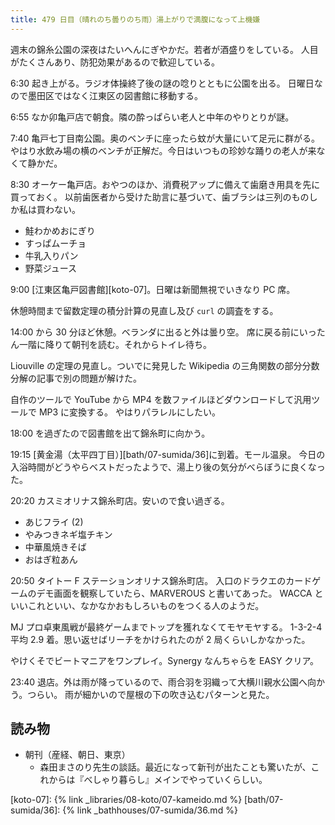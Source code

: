 ```yaml
---
title: 479 日目（晴れのち曇りのち雨）湯上がりで満腹になって上機嫌
---
```


週末の錦糸公園の深夜はたいへんにぎやかだ。若者が酒盛りをしている。
人目がたくさんあり、防犯効果があるので歓迎している。

6:30 起き上がる。ラジオ体操終了後の謎の唸りとともに公園を出る。
日曜日なので墨田区ではなく江東区の図書館に移動する。

6:55 なか卯亀戸店で朝食。隣の酔っぱらい老人と中年のやりとりが謎。

7:40 亀戸七丁目南公園。奥のベンチに座ったら蚊が大量にいて足元に群がる。
やはり水飲み場の横のベンチが正解だ。今日はいつもの珍妙な踊りの老人が来なくて静かだ。

8:30 オーケー亀戸店。おやつのほか、消費税アップに備えて歯磨き用具を先に買っておく。
以前歯医者から受けた助言に基づいて、歯ブラシは三列のものしか私は買わない。

* 鮭わかめおにぎり
* すっぱムーチョ
* 牛乳入りパン
* 野菜ジュース

9:00 [江東区亀戸図書館][koto-07]。日曜は新聞無視でいきなり PC 席。

休憩時間まで留数定理の積分計算の見直し及び `curl` の調査をする。

14:00 から 30 分ほど休憩。ベランダに出ると外は曇り空。
席に戻る前にいったん一階に降りて朝刊を読む。それからトイレ待ち。

Liouville の定理の見直し。ついでに発見した Wikipedia の三角関数の部分分数分解の記事で別の問題が解けた。

自作のツールで YouTube から MP4 を数ファイルほどダウンロードして汎用ツールで MP3 に変換する。
やはりパラレルにしたい。

18:00 を過ぎたので図書館を出て錦糸町に向かう。

19:15 [黄金湯（太平四丁目）][bath/07-sumida/36]に到着。モール温泉。
今日の入浴時間がどうやらベストだったようで、湯上り後の気分がべらぼうに良くなった。

20:20 カスミオリナス錦糸町店。安いので食い過ぎる。

* あじフライ (2)
* やみつきネギ塩チキン
* 中華風焼きそば
* おはぎ粒あん

20:50 タイトー F ステーションオリナス錦糸町店。
入口のドラクエのカードゲームのデモ画面を観察していたら、MARVEROUS と書いてあった。
WACCA といいこれといい、なかなかおもしろいものをつくる人のようだ。

MJ プロ卓東風戦が最終ゲームまでトップを獲れなくてモヤモヤする。
1-3-2-4 平均 2.9 着。思い返せばリーチをかけられたのが 2 局くらいしかなかった。

やけくそでビートマニアをワンプレイ。Synergy なんちゃらを EASY クリア。

23:40 退店。外は雨が降っているので、雨合羽を羽織って大横川親水公園へ向かう。つらい。
雨が細かいので屋根の下の吹き込むパターンと見た。

## 読み物

* 朝刊（産経、朝日、東京）
  * 森田まさのり先生の談話。最近になって新刊が出たことも驚いたが、これからは『べしゃり暮らし』メインでやっていくらしい。

[koto-07]: {% link _libraries/08-koto/07-kameido.md %}
[bath/07-sumida/36]: {% link _bathhouses/07-sumida/36.md %}
